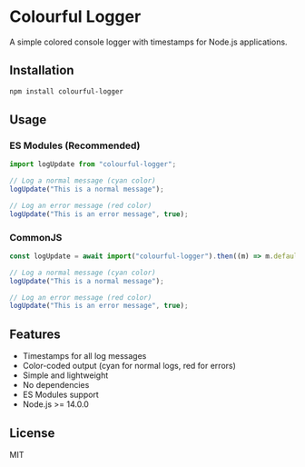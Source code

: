 # Colourful Logger

A simple colored console logger with timestamps for Node.js applications.

## Installation

```bash
npm install colourful-logger
```

## Usage

### ES Modules (Recommended)

```javascript
import logUpdate from "colourful-logger";

// Log a normal message (cyan color)
logUpdate("This is a normal message");

// Log an error message (red color)
logUpdate("This is an error message", true);
```

### CommonJS

```javascript
const logUpdate = await import("colourful-logger").then((m) => m.default);

// Log a normal message (cyan color)
logUpdate("This is a normal message");

// Log an error message (red color)
logUpdate("This is an error message", true);
```

## Features

- Timestamps for all log messages
- Color-coded output (cyan for normal logs, red for errors)
- Simple and lightweight
- No dependencies
- ES Modules support
- Node.js >= 14.0.0

## License

MIT
